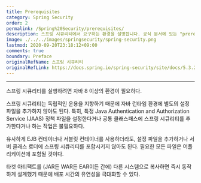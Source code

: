 ```yaml
---
title: Prerequisites
category: Spring Security
order: 2
permalink: /Spring%20Security/prerequisites/
description: 스프링 시큐리티에서 요구하는 환경을 설명합니다. 공식 문서에 있는 "prerequisites" 챕터를 한글로 번역한 문서입니다.
image: ./../../images/springsecurity/spring-security.png
lastmod: 2020-09-20T23:18:12+09:00
comments: true
boundary: Preface
originalRefName: 스프링 시큐리티
originalRefLink: https://docs.spring.io/spring-security/site/docs/5.3.2.RELEASE/reference/html5/#prerequisites
---
```


---

스프링 시큐리티를 실행하려면 자바 8 이상의 환경이 필요하다.

스프링 시큐리티는 독립적인 운용을 지향하기 때문에 자바 런타임 환경에 별도의 설정 파일을 추가하지 않아도 된다. 특히, 특정 Java Authentication and Authorization Service (JAAS) 정책 파일을 설정한다거나 공통 클래스패스에 스프링 시큐리티를 추가한다거나 하는 작업은 불필요하다.

유사하게 EJB 컨테이너나 서블릿 컨테이너를 사용하더라도, 설정 파일을 추가하거나 서버 클래스 로더에 스프링 시큐리티를 포함시키지 않아도 된다. 필요한 모든 파일은 어플리케이션에 포함될 것이다.

타겟 아티팩트를 (JAR든 WAR든 EAR이든 간에) 다른 시스템으로 복사하면 즉시 동작하게 설계했기 때문에 배포 시간의 유연성을 극대화할 수 있다.
